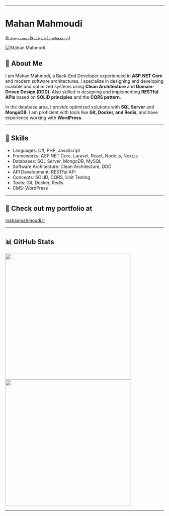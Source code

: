 
---

# Mahan Mahmoudi
[🌐 این صفحه را با زبان فارسی ببینید](https://github.com/Ewanweb/Ewanweb/blob/main/README.md)

<img align="center" src="https://github.com/mahancrx/mahancrx/assets/87831227/dbc71c23-9e98-40b3-b8b3-65b4ca91d1a7" alt="Mahan Mahmodi" />

## 👋 About Me

I am Mahan Mahmodi, a Back-End Developer experienced in **ASP.NET Core** and modern software architectures.
I specialize in designing and developing scalable and optimized systems using **Clean Architecture** and **Domain-Driven Design (DDD)**.
Also skilled in designing and implementing **RESTful APIs** based on **SOLID principles** and the **CQRS pattern**.

In the database area, I provide optimized solutions with **SQL Server** and **MongoDB**.
I am proficient with tools like **Git, Docker, and Redis**, and have experience working with **WordPress**.

---

## 💼 Skills

* Languages: C#, PHP, JavaScript
* Frameworks: ASP.NET Core, Laravel, React, Node.js, Next.js
* Databases: SQL Server, MongoDB, MySQL
* Software Architecture: Clean Architecture, DDD
* API Development: RESTful API
* Concepts: SOLID, CQRS, Unit Testing
* Tools: Git, Docker, Redis
* CMS: WordPress

---

## 🔗 Check out my portfolio at

<a href="https://mahanmahmoudi.ir/">mahanmahmoudi.ir</a>

---

## 📊 GitHub Stats

<img width="400" src="https://github-readme-stats.vercel.app/api?username=mahancrx&theme=vue-dark&show_icons=true&hide_border=true&count_private=true" />  
<img width="400" src="https://github-readme-streak-stats.herokuapp.com/?user=mahancrx&theme=vue-dark&hide_border=true" />

---
